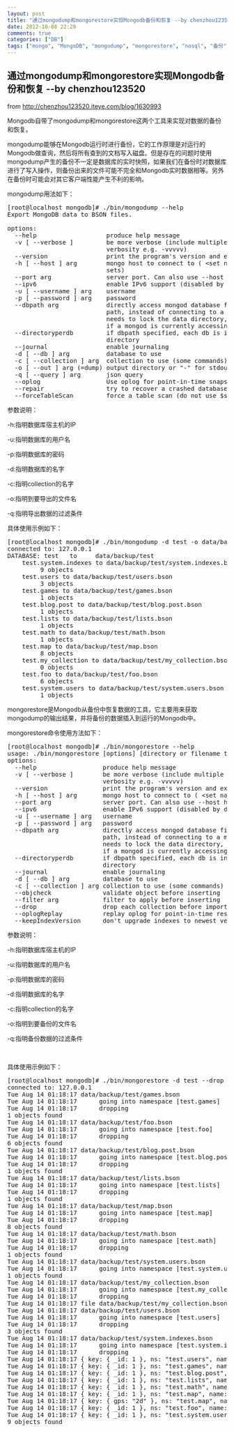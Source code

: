 ```yaml
---
layout: post
title: "通过mongodump和mongorestore实现Mongodb备份和恢复 --by chenzhou123520"
date: 2012-10-08 22:29
comments: true
categories: ["DB"]
tags: ["mongo", "MongoDB", "mongodump", "mongorestore", "nosql", "备份", "恢复"]
---
```

## 通过mongodump和mongorestore实现Mongodb备份和恢复 --by chenzhou123520
from <a href="http://chenzhou123520.iteye.com/blog/1630993">http://chenzhou123520.iteye.com/blog/1630993</a>

Mongodb自带了mongodump和mongorestore这两个工具来实现对数据的备份和恢复。

mongodump能够在Mongodb运行时进行备份，它的工作原理是对运行的Mongodb做查询，然后将所有查到的文档写入磁盘。但是存在的问题时使用mongodump产生的备份不一定是数据库的实时快照，如果我们在备份时对数据库进行了写入操作，则备份出来的文件可能不完全和Mongodb实时数据相等。另外在备份时可能会对其它客户端性能产生不利的影响。

mongodump用法如下：
<pre>[root@localhost mongodb]# ./bin/mongodump --help
Export MongoDB data to BSON files.

options:
  --help                   produce help message
  -v [ --verbose ]         be more verbose (include multiple times for more
                           verbosity e.g. -vvvvv)
  --version                print the program&#039;s version and exit
  -h [ --host ] arg        mongo host to connect to ( &lt;set name&gt;/s1,s2 for
                           sets)
  --port arg               server port. Can also use --host hostname:port
  --ipv6                   enable IPv6 support (disabled by default)
  -u [ --username ] arg    username
  -p [ --password ] arg    password
  --dbpath arg             directly access mongod database files in the given
                           path, instead of connecting to a mongod  server -
                           needs to lock the data directory, so cannot be used
                           if a mongod is currently accessing the same path
  --directoryperdb         if dbpath specified, each db is in a separate
                           directory
  --journal                enable journaling
  -d [ --db ] arg          database to use
  -c [ --collection ] arg  collection to use (some commands)
  -o [ --out ] arg (=dump) output directory or &quot;-&quot; for stdout
  -q [ --query ] arg       json query
  --oplog                  Use oplog for point-in-time snapshotting
  --repair                 try to recover a crashed database
  --forceTableScan         force a table scan (do not use $snapshot)</pre>
参数说明：

-h:指明数据库宿主机的IP

-u:指明数据库的用户名

-p:指明数据库的密码

-d:指明数据库的名字

-c:指明collection的名字

-o:指明到要导出的文件名

-q:指明导出数据的过滤条件

具体使用示例如下：
<pre>[root@localhost mongodb]# ./bin/mongodump -d test -o data/backup
connected to: 127.0.0.1
DATABASE: test	 to 	data/backup/test
	test.system.indexes to data/backup/test/system.indexes.bson
		 9 objects
	test.users to data/backup/test/users.bson
		 3 objects
	test.games to data/backup/test/games.bson
		 1 objects
	test.blog.post to data/backup/test/blog.post.bson
		 1 objects
	test.lists to data/backup/test/lists.bson
		 1 objects
	test.math to data/backup/test/math.bson
		 1 objects
	test.map to data/backup/test/map.bson
		 8 objects
	test.my_collection to data/backup/test/my_collection.bson
		 0 objects
	test.foo to data/backup/test/foo.bson
		 6 objects
	test.system.users to data/backup/test/system.users.bson
		 1 objects</pre>
mongorestore是Mongodb从备份中恢复数据的工具，它主要用来获取mongodump的输出结果，并将备份的数据插入到运行的Mongodb中。

mongorestore命令使用方法如下：
<pre>[root@localhost mongodb]# ./bin/mongorestore --help
usage: ./bin/mongorestore [options] [directory or filename to restore from]
options:
  --help                  produce help message
  -v [ --verbose ]        be more verbose (include multiple times for more
                          verbosity e.g. -vvvvv)
  --version               print the program&#039;s version and exit
  -h [ --host ] arg       mongo host to connect to ( &lt;set name&gt;/s1,s2 for sets)
  --port arg              server port. Can also use --host hostname:port
  --ipv6                  enable IPv6 support (disabled by default)
  -u [ --username ] arg   username
  -p [ --password ] arg   password
  --dbpath arg            directly access mongod database files in the given
                          path, instead of connecting to a mongod  server -
                          needs to lock the data directory, so cannot be used
                          if a mongod is currently accessing the same path
  --directoryperdb        if dbpath specified, each db is in a separate
                          directory
  --journal               enable journaling
  -d [ --db ] arg         database to use
  -c [ --collection ] arg collection to use (some commands)
  --objcheck              validate object before inserting
  --filter arg            filter to apply before inserting
  --drop                  drop each collection before import
  --oplogReplay           replay oplog for point-in-time restore
  --keepIndexVersion      don&#039;t upgrade indexes to newest version</pre>
参数说明：

-h:指明数据库宿主机的IP

-u:指明数据库的用户名

-p:指明数据库的密码

-d:指明数据库的名字

-c:指明collection的名字

-o:指明到要备份的文件名

-q:指明备份数据的过滤条件

&nbsp;

具体使用示例如下：
<pre>[root@localhost mongodb]# ./bin/mongorestore -d test --drop data/backup/test/
connected to: 127.0.0.1
Tue Aug 14 01:18:17 data/backup/test/games.bson
Tue Aug 14 01:18:17 	 going into namespace [test.games]
Tue Aug 14 01:18:17 	 dropping
1 objects found
Tue Aug 14 01:18:17 data/backup/test/foo.bson
Tue Aug 14 01:18:17 	 going into namespace [test.foo]
Tue Aug 14 01:18:17 	 dropping
6 objects found
Tue Aug 14 01:18:17 data/backup/test/blog.post.bson
Tue Aug 14 01:18:17 	 going into namespace [test.blog.post]
Tue Aug 14 01:18:17 	 dropping
1 objects found
Tue Aug 14 01:18:17 data/backup/test/lists.bson
Tue Aug 14 01:18:17 	 going into namespace [test.lists]
Tue Aug 14 01:18:17 	 dropping
1 objects found
Tue Aug 14 01:18:17 data/backup/test/map.bson
Tue Aug 14 01:18:17 	 going into namespace [test.map]
Tue Aug 14 01:18:17 	 dropping
8 objects found
Tue Aug 14 01:18:17 data/backup/test/math.bson
Tue Aug 14 01:18:17 	 going into namespace [test.math]
Tue Aug 14 01:18:17 	 dropping
1 objects found
Tue Aug 14 01:18:17 data/backup/test/system.users.bson
Tue Aug 14 01:18:17 	 going into namespace [test.system.users]
1 objects found
Tue Aug 14 01:18:17 data/backup/test/my_collection.bson
Tue Aug 14 01:18:17 	 going into namespace [test.my_collection]
Tue Aug 14 01:18:17 	 dropping
Tue Aug 14 01:18:17 file data/backup/test/my_collection.bson empty, skipping
Tue Aug 14 01:18:17 data/backup/test/users.bson
Tue Aug 14 01:18:17 	 going into namespace [test.users]
Tue Aug 14 01:18:17 	 dropping
3 objects found
Tue Aug 14 01:18:17 data/backup/test/system.indexes.bson
Tue Aug 14 01:18:17 	 going into namespace [test.system.indexes]
Tue Aug 14 01:18:17 	 dropping
Tue Aug 14 01:18:17 { key: { _id: 1 }, ns: &quot;test.users&quot;, name: &quot;_id_&quot; }
Tue Aug 14 01:18:17 { key: { _id: 1 }, ns: &quot;test.games&quot;, name: &quot;_id_&quot; }
Tue Aug 14 01:18:17 { key: { _id: 1 }, ns: &quot;test.blog.post&quot;, name: &quot;_id_&quot; }
Tue Aug 14 01:18:17 { key: { _id: 1 }, ns: &quot;test.lists&quot;, name: &quot;_id_&quot; }
Tue Aug 14 01:18:17 { key: { _id: 1 }, ns: &quot;test.math&quot;, name: &quot;_id_&quot; }
Tue Aug 14 01:18:17 { key: { _id: 1 }, ns: &quot;test.map&quot;, name: &quot;_id_&quot; }
Tue Aug 14 01:18:17 { key: { gps: &quot;2d&quot; }, ns: &quot;test.map&quot;, name: &quot;gps_&quot;, min: -180.0, max: 181.0 }
Tue Aug 14 01:18:17 { key: { _id: 1 }, ns: &quot;test.foo&quot;, name: &quot;_id_&quot; }
Tue Aug 14 01:18:17 { key: { _id: 1 }, ns: &quot;test.system.users&quot;, name: &quot;_id_&quot; }
9 objects found</pre>
&nbsp;

